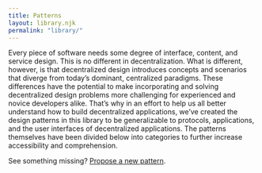 ```yaml
---
title: Patterns
layout: library.njk
permalink: "library/"
---
```


Every piece of software needs some degree of interface, content, and service design. This is no different in decentralization. What is different, however, is that decentralized design introduces concepts and scenarios that diverge from today’s dominant, centralized paradigms. These differences have the potential to make incorporating and solving decentralized design problems more challenging for experienced and novice developers alike. That’s why in an effort to help us all better understand how to build decentralized applications, we’ve created the design patterns in this library to be generalizable to protocols, applications, and the user interfaces of decentralized applications. The patterns themselves have been divided below into categories to further increase accessibility and comprehension.

See something missing? [Propose a new pattern](https://github.com/simplysecure/dots-patterns/issues/new/choose).

